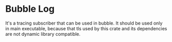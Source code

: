 # Bubble Log

It's a tracing subscriber that can be used in bubble. It should be used only in main executable, because that tls used by this crate and its dependencies are not dynamic library compatible.
